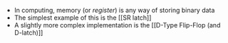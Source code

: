- In computing, memory (or *register*) is any way of storing binary data
- The simplest example of this is the [[SR latch]]
- A slightly more complex implementation is the [[D-Type Flip-Flop (and D-latch)]]